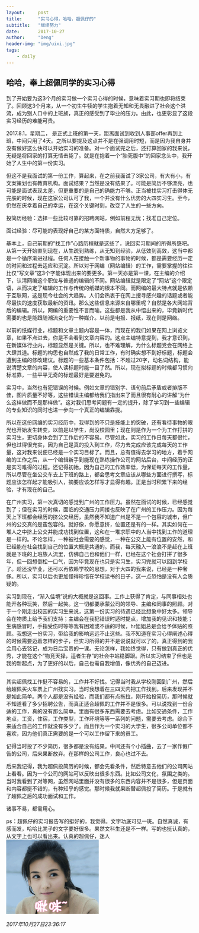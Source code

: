 ```yaml
---
layout:     post
title:      "实习心得，哈哈，超佩仔的"
subtitle:   "继续努力"
date:       2017-10-27
author:     "Deng"
header-img: "img/uixi.jpg"
tags:
    - daily
---
```


>

## 哈哈，奉上超佩同学的实习心得

到了开始要为这3个月的实习做一个实习心得的时候，意味着实习期也即将结束了。回顾这3个月来，从一个初生牛犊的学生抱着无知和无畏融进了社会这个洪流，成为别人口中的上班族，真正的感受到了毕业的压力。由此，也更彰显了这段实习经历的难能可贵。

 

2017.8.1，星期二， 是正式上班的第一天，距离面试到收到人事部offer再到上班，中间只用了4天。之所以要提及这点并不是在强调用时短，而是因为我自身并没有做好这么快可以开始实习的准备。对一个面试完之后，还打算回家的我来说，无疑是将回家的打算无情击毙了。就是在抱着一个“胎死腹中”的回家念头中，我开始了人生中的第一份实习。

 

但这不是我面试的第一份工作，算起来，在之前我面试了3家公司，有大有小，有文案策划也有教育机构。面试结果？当然是没有结果了。可能是简历不够漂亮，也可能是面试表现太差，但更重要的是自己的确能力不够。正当被找实习打击得体无完肤的时候，现在这家公司认可了我，一个并没有什么优势的大四实习生。至今，仍然在庆幸着自己的幸运，在这个关键时刻，改变了人生的一些方向。

 

投简历经验：选择一些比较可靠的招聘网站，例如前程无忧；找准自己定位。

面试经验：尽可能的表现好自己的某方面特质，自然大方足够了。

 

基本上，自己前期的“找工作”心路历程就是这些了，说回实习期间的所得所感吧。从第一天开始直到现在，从生疏到熟练，从无知到经验，从低效到高效，这当中都是一个循序渐进过程。任何人在接触一个新事物的事物的时候，都是需要经历一定的时间和过程去适应和沉淀。所以对于网编（网站编辑）的工作，需要掌握的往往比仅“写文章”这3个字能体现出来的要更多。第一天亦是第一课，在主编的介绍下，认清网编这个职位与普通的编辑的不同。网站编辑就是限定了“网站”这个限定语，从而决定了编辑的工作与传统的纸媒的根本不同。而网编的最大特点就是依赖于互联网，这是现今社会的大趋势。人们会热衷于在网上搜寻感兴趣的话题或者能尽最快的速度获取最新的资讯。那么这些信息来源来自哪里呢？自然是各大网站背后的编辑。所以，网编的重要性不言而喻。这些都是我从中悟出来的，毕竟新时代需要的也是能跟随潮流变化的一种媒介。以前是电报、报纸，现在则是网络。

 

以前的纸媒行业，标题和文章主题内容是一体，而现在的我们如果在网上浏览文章，如果不点进去，你是不会看到文章内容的。这点主编特意提到，我才意识到，在新媒体行业内，标题显然是关键。所以，也不难理解，为什么标题党会在网络上大肆其道。标题的构思也自然成了我的日常工作，有时确实想不到好标题，标题会遭到主编的修改建议。标题的一些基本条件包括：不超过20字，动名词结构，能说清楚文章的内容，使人读标题时能一目了然。所以，现在拟标题的时候都习惯向标准靠，一些平平无奇的标题最好是要避免的。

 

实习中，当然也有犯错误的时候。例如文章的错别字、语句前后矛盾或者排版不佳，图片质量不好等，这些错误主编都给我们指出来了而且很有耐心的讲解“为什么这样做而不是那样做”。这对我们思考问题有一定的提升，除了学习到一些编辑的专业知识的同时也进一步向一个真正的编辑靠拢。

 

所以在这份网编的实习经历中，我得到的不只是技能上的突破，还有看待事物的眼光也开始发生转变，以前是以学生，尚没校园里；现在则是作为一个为工作打拼的实习生，更切身体会到了工作后的不容易。尽管如此，实习的工作日每天都很忙，但也过得很充实，因为自己是真的投入到工作，尽力去完成应该完成每天的工作量，这对我来说便已经是一个实习目标了。而且，总有值得去学习的地方，着手网编的工作之后，从一个编辑新手到能现在熟练操作公司的网站后台，中间经历的正是实习难得的过程。还记得初始，因为自己的工作效率低，为保证每天的工作量，所以尽管在坐公交车去上下班的路上，都会思考文章应该从哪些方面进行撰写，标题应该怎样起才能吸引人，摘要应该怎样写才显得有趣。正是当时积累下来的经验，才有现在的自己。

 

在广州实习，第一次真切的感觉到广州的工作压力。虽然在面试的时候，已经感觉到了；但在实习的时候，面临的交通压力间接也反映了在广州的工作压力。因为每天上下班都会经历的挤公交经历，虽然我不知道广州是不是一个包容的城市，但广州的公交真的是蛮包容的。就好像，你愿意挤，位置还是有的一样。其实如何在一堆人之中挤上公交并能成功找到位置，这和在一堆求职中的人当中找到工作的道理是一样的。不论怎样，一种被社会需要的感觉，一种在公交上能有位置的安然，和已经能在社会找到自己的位置大概是共通的。而我，每天融入一浪浪不是赶在上班就是下班的上班族人流里，仿佛自己也和他们一样，已经在这个社会打拼了很多年，但一回想倒松一口气，因为毕竟现在也只是实习生，实习完就可以回到学校了。趁还没毕业，还可以再依赖学校的思想，对于大四的我来说，已经是一种奢侈。所以，实习以后也更加懂得珍惜在学校读书的日子，这一点恐怕是没有人会质疑的。

 

实习到现在，“渐入佳境”说的大概就是这回事。工作上获得了肯定，与同事相处也能开各种玩笑，然后一起笑。这一切都要承蒙公司的领导、主编和同事的照顾。对于一个刚走出校园的实习生来说，这第一份实习的待遇已经比想象中好太多。领导会在物质上给予我们支持；主编会在我犯错误时适时提点，增加我的见识和技能；生病感冒时，手指受伤时等等我有困难或不适的时候，hr姐姐总是会给予体贴的照顾。我想这一份实习，带给我的影响远远不止这些。我不知道在实习心得阐述心得的时候需要迈着怎样的步子，但实习所得的并不是说说就可以了的，真正得到的我会用心去铭记，成为日后宝贵的一课。无论怎样，我始终觉得，只有做到真正的优秀，才能在这个“物竞天择，适者生存”的社会中站稳脚跟。所以实习结束了但也是我的新起点，为了更好的以后，自己也需自我增值，像优秀的自己迈进。

---

其实超佩找工作挺不容易的，工作并不好找。记得当时我从学校刚回到广州，然后给超佩买火车票上广州找实习。当时我想着在三四天内把工作找到。后来发现并不是如此简单。两个人都是没有经验，而我们都有点拖拉，刚开始投简历，那时候就不知道看了多少招聘公告，而真正适合超佩的工作并不是很多。可以说找到一份合适的工作，真的没有那么简单。里面有很多东西需要去考虑。比如交通条件，工作地点，工资，住宿，工作类型，工作环境等等一系列的问题，需要去考虑。综合下来适合自己的工作就没有多少了。而且作为一个实习的大学生，很多公司单位都不喜欢，因为他们真正需要的是一个可以工作留下来的员工。

记得当时投了不少简历，很多都是没有结果。中间还有个小插曲，去了一家作假广告的公司，后来果断放弃。在那样的公司工作，良心也过不去。

后来我记得，我为超佩投简历的时候，都会先看条件，然后特意去他们的公司网站上看看。因为一个公司的网站可以反映出很多东西。比如公司文化，氛围之类的。当时我看到了对等网，虽然网站里面并没有很多的东西内容并不是很多，但是页面和内容都挺不错的，有种知乎的感觉。那时候我就果断替超佩投了简历。于是就有了超佩之后的成功面试和工作。

诸事不易，都需用心。

ps：超佩仔的实习报告写的挺好的，我觉得。文字功底可见一斑。自然真诚，有感而发，哈哈比凳子的文字要好很多。果然文科生还是不一样。写的也挺认真的，从文字上也可以看出来。认真的超佩仔，迷人![img](/img/0279D8C5.gif)

*2017年10月27日23:36:17*

